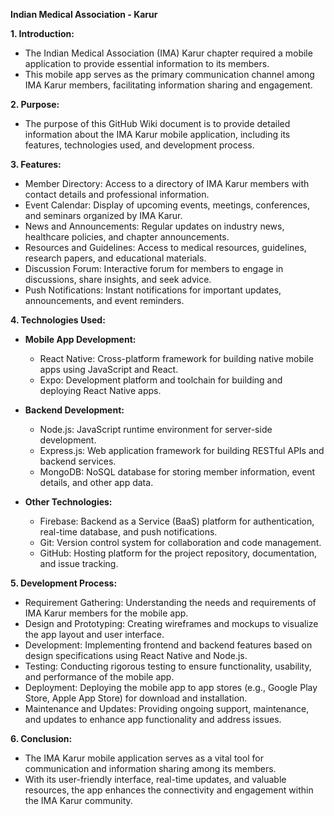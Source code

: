**Indian Medical Association - Karur**

**1. Introduction:**

- The Indian Medical Association (IMA) Karur chapter required a mobile application to provide essential information to its members.
- This mobile app serves as the primary communication channel among IMA Karur members, facilitating information sharing and engagement.

**2. Purpose:**

- The purpose of this GitHub Wiki document is to provide detailed information about the IMA Karur mobile application, including its features, technologies used, and development process.

**3. Features:**

- Member Directory: Access to a directory of IMA Karur members with contact details and professional information.
- Event Calendar: Display of upcoming events, meetings, conferences, and seminars organized by IMA Karur.
- News and Announcements: Regular updates on industry news, healthcare policies, and chapter announcements.
- Resources and Guidelines: Access to medical resources, guidelines, research papers, and educational materials.
- Discussion Forum: Interactive forum for members to engage in discussions, share insights, and seek advice.
- Push Notifications: Instant notifications for important updates, announcements, and event reminders.

**4. Technologies Used:**

- **Mobile App Development:**

  - React Native: Cross-platform framework for building native mobile apps using JavaScript and React.
  - Expo: Development platform and toolchain for building and deploying React Native apps.

- **Backend Development:**

  - Node.js: JavaScript runtime environment for server-side development.
  - Express.js: Web application framework for building RESTful APIs and backend services.
  - MongoDB: NoSQL database for storing member information, event details, and other app data.

- **Other Technologies:**
  - Firebase: Backend as a Service (BaaS) platform for authentication, real-time database, and push notifications.
  - Git: Version control system for collaboration and code management.
  - GitHub: Hosting platform for the project repository, documentation, and issue tracking.

**5. Development Process:**

- Requirement Gathering: Understanding the needs and requirements of IMA Karur members for the mobile app.
- Design and Prototyping: Creating wireframes and mockups to visualize the app layout and user interface.
- Development: Implementing frontend and backend features based on design specifications using React Native and Node.js.
- Testing: Conducting rigorous testing to ensure functionality, usability, and performance of the mobile app.
- Deployment: Deploying the mobile app to app stores (e.g., Google Play Store, Apple App Store) for download and installation.
- Maintenance and Updates: Providing ongoing support, maintenance, and updates to enhance app functionality and address issues.

**6. Conclusion:**

- The IMA Karur mobile application serves as a vital tool for communication and information sharing among its members.
- With its user-friendly interface, real-time updates, and valuable resources, the app enhances the connectivity and engagement within the IMA Karur community.
